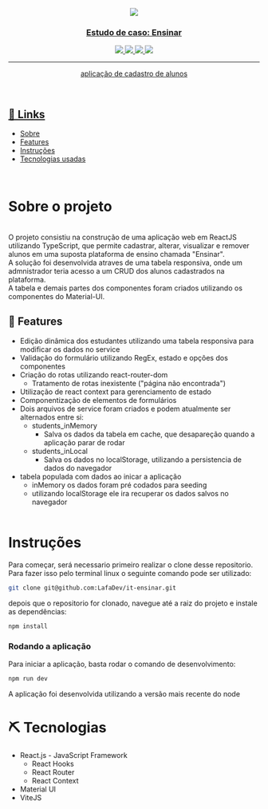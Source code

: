 <p align="center">
  <a href="" rel="noopener">
  <img src="https://res.cloudinary.com/practicaldev/image/fetch/s--goETGOXU--/c_limit%2Cf_auto%2Cfl_progressive%2Cq_66%2Cw_880/https://dev-to-uploads.s3.amazonaws.com/i/x3x5w638kkixi9s3h3vw.gif" />
</p>

<h3 align="center">Estudo de caso: Ensinar</h3>

<div align="center">

<p align="center">
    <img src="https://img.shields.io/badge/React-20232A?style=for-the-badge&logo=react&logoColor=61DAFB" />
    <img src="https://img.shields.io/badge/TypeScript-007ACC?style=for-the-badge&logo=typescript&logoColor=white" />
    <img src="https://img.shields.io/badge/Material%20UI-007FFF?style=for-the-badge&logo=mui&logoColor=white" />
    <img src="https://img.shields.io/badge/Vite-B73BFE?style=for-the-badge&logo=vite&logoColor=FFD62E" />
</p>
</div>

---

<p align="center">  aplicação de cadastro de alunos
    <br> 
</p>

<br>

## 📝 Links

- [Sobre](#about)
- [Features](#feats)
- [Instruções](#inst)
- [Tecnologias usadas](#built_using)

<br>

# Sobre o projeto <a name = "about"></a>
<br>
O projeto consistiu na construção de uma aplicação web em ReactJS utilizando TypeScript, que permite cadastrar, alterar, visualizar e remover alunos em uma suposta plataforma de ensino chamada "Ensinar". <br>
A solução foi desenvolvida atraves de uma tabela responsiva, onde um admnistrador teria acesso a um CRUD dos alunos cadastrados na plataforma.<br>
A tabela e demais partes dos componentes foram criados utilizando os componentes do Material-UI.

## 🏁 Features <a name = "feats"></a>
* Edição dinâmica dos estudantes utilizando uma tabela responsiva para modificar os dados no service
* Validação do formulário utilizando RegEx, estado e opções dos componentes
* Criação do rotas utilizando react-router-dom
  * Tratamento de rotas inexistente ("página não encontrada") 
* Utilização de react context para gerenciamento de estado
* Componentização de elementos de formulários
* Dois arquivos de service foram criados e podem atualmente ser alternados entre si:
  * students_inMemory
    * Salva os dados da tabela em cache, que desapareção quando a aplicação parar de rodar
  * students_inLocal
    * Salva os dados no localStorage, utilizando a persistencia de dados do navegador 
* tabela populada com dados ao inicar a aplicação
    * inMemory os dados foram pré codados para seeding
    * utilizando localStorage ele ira recuperar os dados salvos no navegador <br><br>

# Instruções <a name = "inst"></a>
Para começar, será necessario primeiro realizar o clone desse repositorio.<br>
Para fazer isso pelo terminal linux o seguinte comando pode ser utilizado:
```bash
git clone git@github.com:LafaDev/it-ensinar.git
```
depois que o repositorio for clonado, navegue até a raiz do projeto e instale as dependências:
```bash
npm install
```
### Rodando a aplicação
Para iniciar a aplicação, basta rodar o comando de desenvolvimento:
```bash
npm run dev
```
A aplicação foi desenvolvida utilizando a versão mais recente do node
<br>

# ⛏️ Tecnologias <a name = "built_using"></a>
- React.js - JavaScript Framework
  - React Hooks
  - React Router
  - React Context
 - Material UI
 - ViteJS
